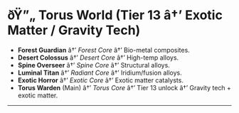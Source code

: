 ﻿# ðŸ”„ Torus World (Tier 13 â†’ Exotic Matter / Gravity Tech)

- **Forest Guardian** â†’ _Forest Core_ â†’ Bio-metal composites.
- **Desert Colossus** â†’ _Desert Core_ â†’ High-temp alloys.
- **Spine Overseer** â†’ _Spine Core_ â†’ Structural alloys.
- **Luminal Titan** â†’ _Radiant Core_ â†’ Iridium/fusion alloys.
- **Exotic Horror** â†’ _Exotic Core_ â†’ Exotic matter catalysts.
- **Torus Warden** (Main) â†’ _Torus Core_ â†’ Tier 13 unlock â†’ Gravity tech + exotic matter.

---

#
